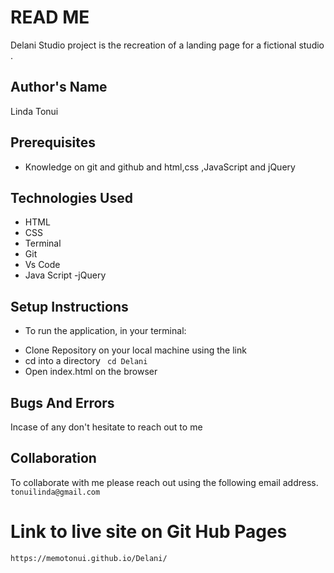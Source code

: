 # READ ME

Delani Studio project is the recreation of a landing page for a fictional studio .

## Author's Name
Linda Tonui

## Prerequisites
- Knowledge on git and github and html,css ,JavaScript and jQuery

## Technologies Used
- HTML
- CSS
- Terminal
- Git
- Vs Code
- Java Script
-jQuery

## Setup Instructions
* To run the application, in your terminal:

- Clone Repository on your local machine using the link 
- cd into a directory ` cd Delani`
- Open index.html on the browser

## Bugs And Errors
Incase of any don't hesitate to reach out to me

 ## Collaboration
To collaborate with me please reach out using the following email address.
`tonuilinda@gmail.com`


# Link to live site on Git Hub Pages
`https://memotonui.github.io/Delani/`

